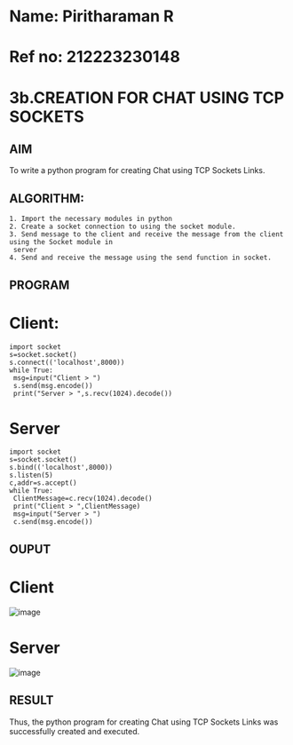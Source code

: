 # Name: Piritharaman R
# Ref no: 212223230148

# 3b.CREATION FOR CHAT USING TCP SOCKETS
## AIM
To write a python program for creating Chat using TCP Sockets Links.
## ALGORITHM:
```
1. Import the necessary modules in python
2. Create a socket connection to using the socket module.
3. Send message to the client and receive the message from the client using the Socket module in
 server
4. Send and receive the message using the send function in socket.
```
## PROGRAM
# Client:
```
import socket
s=socket.socket()
s.connect(('localhost',8000))
while True:
 msg=input("Client > ")
 s.send(msg.encode())
 print("Server > ",s.recv(1024).decode())
 ```
# Server
```
import socket
s=socket.socket()
s.bind(('localhost',8000))
s.listen(5)
c,addr=s.accept()
while True:
 ClientMessage=c.recv(1024).decode()
 print("Client > ",ClientMessage)
 msg=input("Server > ")
 c.send(msg.encode())
 ```

## OUPUT
# Client
![image](https://github.com/ramanpiritha/3b_CHAT_USING_TCP_SOCKETS/assets/147084116/cf17f7a9-8c0f-43ca-b4e7-bfb6837630d7)
# Server
![image](https://github.com/ramanpiritha/3b_CHAT_USING_TCP_SOCKETS/assets/147084116/eae4ba2a-8dd3-4dae-b2a7-0c6d1c305bf8)


## RESULT
Thus, the python program for creating Chat using TCP Sockets Links was successfully 
created and executed.
